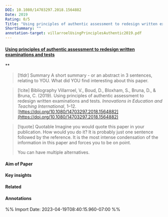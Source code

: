 ```yaml
---
DOI: 10.1080/14703297.2018.1564882
Date: 2019
Rating: 0/5
Title: "Using principles of authentic assessment to redesign written examinations and tests"
ShortSummary: ""
annotation-target: villarroelUsingPrinciplesAuthentic2019.pdf
---
```



#### [Using principles of authentic assessment to redesign written examinations and tests](villarroelUsingPrinciplesAuthentic2019.pdf)
**



> [!tldr] Summary
> A short summary - or an abstract in 3 sentences, relating to YOU. What did YOU find interesting about this paper. 

> [!cite] Bibliography
>Villarroel, V., Boud, D., Bloxham, S., Bruna, D., & Bruna, C. (2019). Using principles of authentic assessment to redesign written examinations and tests. _Innovations in Education and Teaching International_, 1–12. [https://doi.org/10.1080/14703297.2018.1564882](https://doi.org/10.1080/14703297.2018.1564882)

> [!quote] Quotable
> Imagine you would quote this paper in your publication. How would you do it? It is probably just one sentence followed by the reference. It is the most intense condensation of the information in this paper and forces you to be on point. 
> 
> You can have multiple alternatives. 


#### Aim of Paper


#### Key insights 


#### Related

#### Annotations





%% Import Date: 2023-04-19T08:40:15.960-07:00 %%
